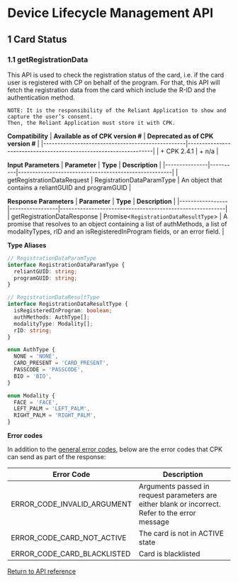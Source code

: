# Device Lifecycle Management API

## 1 Card Status

### 1.1 getRegistrationData

This API is used to check the registration status of the card, i.e. if the card user is registered with CP on behalf of the program. For that, this API will fetch the registration data from the card which include the R-ID and the authentication method.

```
NOTE: It is the responsibility of the Reliant Application to show and capture the user’s consent.
Then, the Reliant Application must store it with CPK.
```

**Compatibility**
| **Available as of CPK version #** | **Deprecated as of CPK version #** |
|--------------------------------------------------|------------------------------------------------------------------|
| + CPK 2.4.1 | + n/a |

**Input Parameters**
| **Parameter** | **Type** | **Description** |
|---------------|----------|------------------------------------------------------|
| getRegistrationDataRequest | RegistrationDataParamType | An object that contains a reliantGUID and programGUID |

**Response Parameters**
| **Parameter** | **Type** | **Description** |
|-----------------|-----------------|----------------------------------------------------------|
| getRegistrationDataResponse | Promise<`RegistrationDataResultType`> | A promise that resolves to an object containing a list of authMethods, a list of modalityTypes, rID and an isRegisteredInProgram fields, or an error field. |

**Type Aliases**

```ts
// RegistrationDataParamType
interface RegistrationDataParamType {
  reliantGUID: string;
  programGUID: string;
}

// RegistrationDataResultType
interface RegistrationDataResultType {
  isRegisteredInProgram: boolean;
  authMethods: AuthType[];
  modalityType: Modality[];
  rID: string;
}

enum AuthType {
  NONE = 'NONE',
  CARD_PRESENT = 'CARD_PRESENT',
  PASSCODE = 'PASSCODE',
  BIO = 'BIO',
}

enum Modality {
  FACE = 'FACE',
  LEFT_PALM = 'LEFT_PALM',
  RIGHT_PALM = 'RIGHT_PALM',
}
```

**Error codes**

In addition to the [general error codes](https://developer.mastercard.com/cp-kernel-integration-api/documentation/reference-pages/code-and-formats/), below are the error codes that CPK can send as part of the response:

| **Error Code**              | **Description**                                                                                  |
| --------------------------- | ------------------------------------------------------------------------------------------------ |
| ERROR_CODE_INVALID_ARGUMENT | Arguments passed in request parameters are either blank or incorrect. Refer to the error message |
| ERROR_CODE_CARD_NOT_ACTIVE  | The card is not in ACTIVE state                                                                  |
| ERROR_CODE_CARD_BLACKLISTED | Card is blacklisted                                                                              |

[Return to API reference](README.md)
